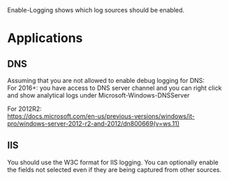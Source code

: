 Enable-Logging shows which log sources should be enabled.





# Applications  
## DNS  
Assuming that you are not allowed to enable debug logging for DNS:  
For 2016+: you have access to DNS server channel and you can right click and show analytical logs under Microsoft-Windows-DNSServer

For 2012R2:  
https://docs.microsoft.com/en-us/previous-versions/windows/it-pro/windows-server-2012-r2-and-2012/dn800669(v=ws.11)




## IIS
You should use the W3C format for IIS logging. You can optionally enable the fields not selected even if they are being captured from other sources.
